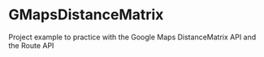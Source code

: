 GMapsDistanceMatrix
===================

Project example to practice with the Google Maps DistanceMatrix API and the Route API 
